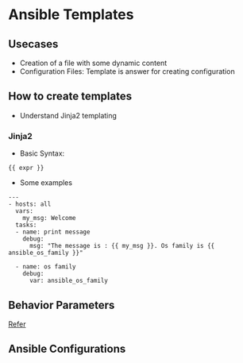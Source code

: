 # Ansible Templates

## Usecases
* Creation of a file with some dynamic content
* Configuration Files: Template is answer for creating configuration

## How to create templates
* Understand Jinja2 templating

### Jinja2 
* Basic Syntax:
```
{{ expr }}
```

* Some examples
```
---
- hosts: all
  vars:
    my_msg: Welcome
  tasks:
  - name: print message
    debug:
      msg: "The message is : {{ my_msg }}. Os family is {{ ansible_os_family }}"
    
  - name: os family
    debug:
      var: ansible_os_family
```

## Behavior Parameters
[Refer](https://docs.ansible.com/ansible/latest/user_guide/intro_inventory.html#list-of-behavioral-inventory-parameters)


## Ansible Configurations
